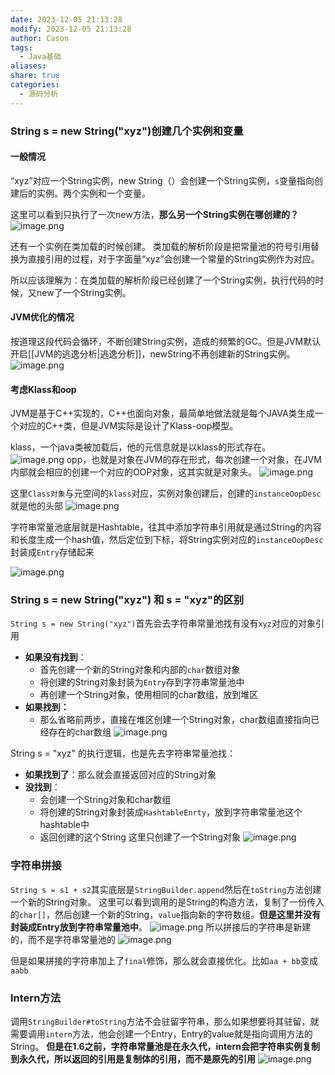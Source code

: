 ```yaml
---
date: 2023-12-05 21:13:28
modify: 2023-12-05 21:13:28
author: Cason
tags:
  - Java基础
aliases:
share: true
categories:
  - 源码分析
---
```

### String s = new String("xyz")创建几个实例和变量
#### 一般情况
“xyz”对应一个String实例，new String（）会创建一个String实例，`s`变量指向创建后的实例。两个实例和一个变量。

这里可以看到只执行了一次new方法，**那么另一个String实例在哪创建的？**
![image.png](https://obsidian-1317277327.cos.ap-chengdu.myqcloud.com/attachment/202312052125819.png)

还有一个实例在类加载的时候创建。
类加载的解析阶段是把常量池的符号引用替换为直接引用的过程，对于字面量“xyz”会创建一个常量的String实例作为对应。

所以应该理解为：在类加载的解析阶段已经创建了一个String实例，执行代码的时候，又new了一个String实例。

#### JVM优化的情况
按道理这段代码会循环，不断创建String实例，造成的频繁的GC。但是JVM默认开启[[JVM的逃逸分析|逃逸分析]]，newString不再创建新的String实例。
![image.png](https://obsidian-1317277327.cos.ap-chengdu.myqcloud.com/attachment/202312052136700.png)

#### 考虑Klass和oop
JVM是基于C++实现的，C++也面向对象，最简单地做法就是每个JAVA类生成一个对应的C++类，但是JVM实际是设计了Klass-oop模型。

klass，一个java类被加载后，他的元信息就是以klass的形式存在。
![image.png](https://obsidian-1317277327.cos.ap-chengdu.myqcloud.com/attachment/202312052237534.png)
opp，也就是对象在JVM的存在形式，每次创建一个对象，在JVM内部就会相应的创建一个对应的OOP对象，这其实就是对象头。
![image.png](https://obsidian-1317277327.cos.ap-chengdu.myqcloud.com/attachment/202312052238354.png)

这里`Class对象`与元空间的`klass`对应，实例对象创建后，创建的`instanceOopDesc`就是他的头部
![image.png](https://obsidian-1317277327.cos.ap-chengdu.myqcloud.com/attachment/202312061056734.png)

字符串常量池底层就是Hashtable，往其中添加字符串引用就是通过String的内容和长度生成一个hash值，然后定位到下标，将String实例对应的`instanceOopDesc`封装成`Entry`存储起来

![image.png](https://obsidian-1317277327.cos.ap-chengdu.myqcloud.com/attachment/202312061058895.png)

### String s = new String("xyz") 和 s = "xyz"的区别
`String s = new String("xyz")`首先会去字符串常量池找有没有`xyz`对应的对象引用
- **如果没有找到**：
	- 首先创建一个新的String对象和内部的`char`数组对象
	- 将创建的String对象封装为`Entry`存到字符串常量池中
	- 再创建一个String对象，使用相同的char数组，放到堆区
- **如果找到：**
	- 那么省略前两步，直接在堆区创建一个String对象，char数组直接指向已经存在的char数组
![image.png](https://obsidian-1317277327.cos.ap-chengdu.myqcloud.com/attachment/202312061106095.png)

String s = "xyz" 的执行逻辑，也是先去字符串常量池找：
- **如果找到了**：那么就会直接返回对应的String对象
- **没找到**：
	- 会创建一个String对象和char数组
	- 将创建的String对象封装成`HashtableEnrty`，放到字符串常量池这个hashtable中
	- 返回创建的这个String
这里只创建了一个String对象
![image.png](https://obsidian-1317277327.cos.ap-chengdu.myqcloud.com/attachment/202312061903096.png)

### 字符串拼接
`String s = s1 + s2`其实底层是`StringBuilder.append`然后在`toString`方法创建一个新的String对象。
这里可以看到调用的是String的构造方法，复制了一份传入的`char[]`，然后创建一个新的String，`value`指向新的字符数组。**但是这里并没有封装成Entry放到字符串常量池中**。
![image.png](https://obsidian-1317277327.cos.ap-chengdu.myqcloud.com/attachment/202312061906497.png)
所以拼接后的字符串是新建的，而不是字符串常量池的
![image.png](https://obsidian-1317277327.cos.ap-chengdu.myqcloud.com/attachment/202312061909665.png)

但是如果拼接的字符串加上了`final`修饰，那么就会直接优化。比如`aa + bb`变成`aabb`
### Intern方法
调用`StringBuilder#toString`方法不会驻留字符串，那么如果想要将其驻留，就需要调用`intern`方法，他会创建一个Entry，Entry的value就是指向调用方法的String。
**但是在1.6之前，字符串常量池是在永久代，intern会把字符串实例复制到永久代，所以返回的引用是复制体的引用，而不是原先的引用**
![image.png](https://obsidian-1317277327.cos.ap-chengdu.myqcloud.com/attachment/202312061911725.png)

